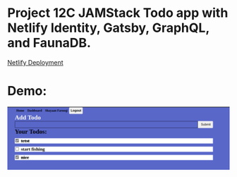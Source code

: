 # Project 12C JAMStack Todo app with Netlify Identity, Gatsby, GraphQL, and FaunaDB. 

[Netlify Deployment](https://eru-todos.netlify.app/)

# Demo:
![Demo](demo.png)

